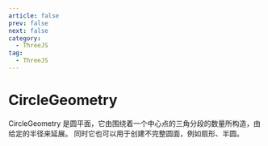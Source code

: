 ```yaml
---
article: false
prev: false
next: false
category:
  - ThreeJS
tag:
  - ThreeJS
---
```


# CircleGeometry

CircleGeometry 是圆平面，它由围绕着一个中心点的三角分段的数量所构造，由给定的半径来延展。 同时它也可以用于创建不完整圆面，例如扇形、半圆。

<!-- more -->
